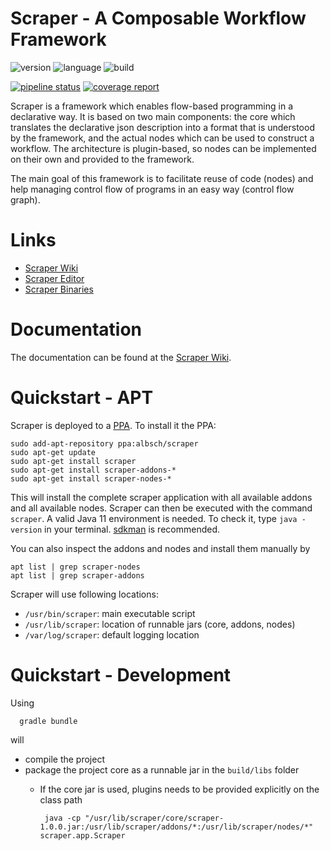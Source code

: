 Scraper - A Composable Workflow Framework
=========================================

![version](https://img.shields.io/badge/version-1.0.0-green.svg)
![language](https://img.shields.io/badge/language-java11-blue.svg)
![build](https://img.shields.io/badge/build-gradle-yellowgreen.svg)

[![pipeline status](https://git.server1.link/scraper/scraper/badges/develop/pipeline.svg)](https://git.server1.link/scraper/scraper/commits/develop)
[![coverage report](https://git.server1.link/scraper/scraper/badges/develop/coverage.svg)](https://git.server1.link/scraper/scraper/commits/develop)

Scraper is a framework which enables flow-based programming in a declarative way. 
It is based on two main components: 
the core which translates the declarative json description into a format that is understood by
the framework, and the actual nodes which can be used to construct a workflow.
The architecture is plugin-based, so nodes can be implemented on their own and provided
to the framework.

The main goal of this framework is to facilitate reuse of code (nodes) and help
managing control flow of programs in an easy way (control flow graph).

# Links

* [Scraper Wiki](https://wiki.scraper.server1.link)
* [Scraper Editor](https://editor.scraper.server1.link)
* [Scraper Binaries](https://binaries.scraper.server1.link)

# Documentation

The documentation can be found at the [Scraper Wiki](https://wiki.scraper.server1.link).

# Quickstart - APT

Scraper is deployed to a [PPA](https://launchpad.net/~albsch/+archive/ubuntu/scraper). To install it the PPA:

    sudo add-apt-repository ppa:albsch/scraper
    sudo apt-get update
    sudo apt-get install scraper
    sudo apt-get install scraper-addons-*
    sudo apt-get install scraper-nodes-*
    
This will install the complete scraper application with all available addons and all available nodes. 
Scraper can then be executed with the command `scraper`. 
A valid Java 11 environment is needed.
To check it, type `java -version` in your terminal.
[sdkman](https://sdkman.io) is recommended.

You can also inspect the addons and nodes and install them manually by

    apt list | grep scraper-nodes
    apt list | grep scraper-addons

Scraper will use following locations:

* `/usr/bin/scraper`: main executable script
* `/usr/lib/scraper`: location of runnable jars (core, addons, nodes)
* `/var/log/scraper`: default logging location

# Quickstart - Development

Using

      gradle bundle

will

* compile the project 
* package the project core as a runnable jar in the `build/libs` folder
  * If the core jar is used, plugins needs to be provided explicitly on the class path
  
         java -cp "/usr/lib/scraper/core/scraper-1.0.0.jar:/usr/lib/scraper/addons/*:/usr/lib/scraper/nodes/*" scraper.app.Scraper
